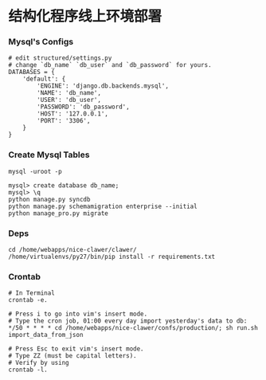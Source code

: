 结构化程序线上环境部署
=====================

### Mysql's Configs

    # edit structured/settings.py
    # change `db_name` `db_user` and `db_password` for yours.
    DATABASES = {
        'default': {
            'ENGINE': 'django.db.backends.mysql',
            'NAME': 'db_name',
            'USER': 'db_user',
            'PASSWORD': 'db_password',
            'HOST': '127.0.0.1',
            'PORT': '3306',
        }
    }

### Create Mysql Tables

    mysql -uroot -p

    mysql> create database db_name;
    mysql> \q
    python manage.py syncdb
    python manage.py schemamigration enterprise --initial
    python manage_pro.py migrate

### Deps

    cd /home/webapps/nice-clawer/clawer/
    /home/virtualenvs/py27/bin/pip install -r requirements.txt

### Crontab

    # In Terminal
    crontab -e.

    # Press i to go into vim's insert mode.
    # Type the cron job, 01:00 every day import yesterday's data to db:
    */50 * * * * cd /home/webapps/nice-clawer/confs/production/; sh run.sh import_data_from_json

    # Press Esc to exit vim's insert mode.
    # Type ZZ (must be capital letters).
    # Verify by using
    crontab -l.

